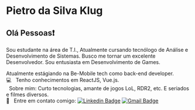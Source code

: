 # Pietro da Silva Klug

## Olá Pessoas:exclamation:

Sou estudante na área de T.I., Atualmente cursando tecnólogo de Análise e Desenvolvimento de Sistemas.
Busco me tornar um excelente Desenvolvedor.
Sou entusiasta em Desenvolvimento de Games.

Atualmente estágiando na Be-Mobile tech como back-end developer.
<br /> :computer: &nbsp; Tenho conhecimentos em ReactJS, Vue.js.
<br /> &nbsp; Sobre mim: Curto tecnologias, amante de jogos LoL, RDR2, etc. E seriados e filmes diversos.
<br /> :email: &nbsp; Entre em contato comigo: [![Linkedin Badge](https://img.shields.io/badge/-PietroDSK-blue?style=flat-square&logo=Linkedin&logoColor=white&link=https://www.linkedin.com/in/pietrodsk/)](https://www.linkedin.com/in/pietrodsk/)
[![Gmail Badge](https://img.shields.io/badge/-pietrodsk@gmail.com-c14438?style=flat-square&logo=Gmail&logoColor=white&link=mailto:pietrodsk@gmail.com)](mailto:pietrodsk@gmail.com)
